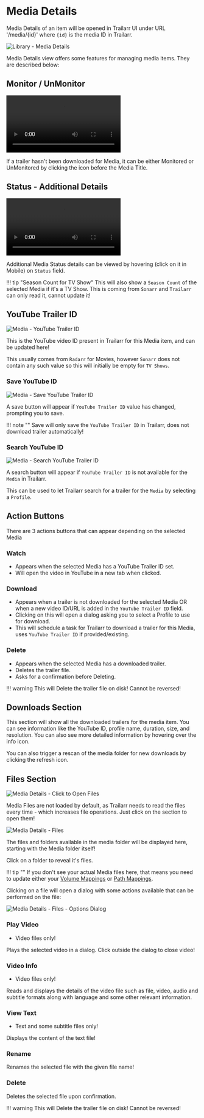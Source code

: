 # Media Details

Media Details of an item will be opened in Trailarr UI under URL '/media/{id}' where `{id}` is the media ID in Trailarr.

![Library - Media Details](library-media-details.png)

Media Details view offers some features for managing media items. They are described below:

## Monitor / UnMonitor

<video autoplay loop src="./monitor-toggle.mp4" title="Media - Monitor Toggle"></video>

If a trailer hasn't been downloaded for Media, it can be either Monitored or UnMonitored by clicking the icon before the Media Title.

## Status - Additional Details

<video autoplay loop src="./media-status-additional-details.mp4" title="Media - Status - Additional Details"></video>

Additional Media Status details can be viewed by hovering (click on it in Mobile) on `Status` field.

!!! tip "Season Count for TV Show"
    This will also show a `Season Count` of the selected Media if it's a TV Show. This is coming from `Sonarr` and `Trailarr` can only read it, cannot update it!

## YouTube Trailer ID

![Media - YouTube Trailer ID](media-youtube-trailer-id.png)

This is the YouTube video ID present in Trailarr for this Media item, and can be updated here!

This usually comes from `Radarr` for Movies, however `Sonarr` does not contain any such value so this will initially be empty for `TV Shows`.

### Save YouTube ID

![Media - Save YouTube Trailer ID](media-save-youtube-trailer-id.png)

A save button will appear if `YouTube Trailer ID` value has changed, prompting you to save.

!!! note ""
    Save will only save the `YouTube Trailer ID` in Trailarr, does not download trailer automatically!

### Search YouTube ID

![Media - Search YouTube Trailer ID](media-search-youtube-trailer-id.png)

A search button will appear if `YouTube Trailer ID` is not available for the `Media` in Trailarr.

This can be used to let Trailarr search for a trailer for the `Media` by selecting a `Profile`.

## Action Buttons

There are 3 actions buttons that can appear depending on the selected Media

### Watch 

- Appears when the selected Media has a YouTube Trailer ID set.
- Will open the video in YouTube in a new tab when clicked.

### Download

- Appears when a trailer is not downloaded for the selected Media OR when a new video ID/URL is added in the `YouTube Trailer ID` field.
- Clicking on this will open a dialog asking you to select a Profile to use for download.
- This will schedule a task for Trailarr to download a trailer for this Media, uses `YouTube Trailer ID` if provided/existing.

### Delete

- Appears when the selected Media has a downloaded trailer.
- Deletes the trailer file.
- Asks for a confirmation before Deleting.

!!! warning
    This will Delete the trailer file on disk! Cannot be reversed!

## Downloads Section

This section will show all the downloaded trailers for the media item. You can see information like the YouTube ID, profile name, duration, size, and resolution. You can also see more detailed information by hovering over the info icon.

You can also trigger a rescan of the media folder for new downloads by clicking the refresh icon.

## Files Section

![Media Details - Click to Open Files](media-files-click-to-open.png)

Media Files are not loaded by default, as Trailarr needs to read the files every time - which increases file operations. Just click on the section to open them!

![Media Details - Files](media-files-open.png)

The files and folders available in the media folder will be displayed here, starting with the Media folder itself!

Click on a folder to reveal it's files.

!!! tip ""
    If you don't see your actual Media files here, that means you need to update either your [Volume Mappings](../../../getting-started/02-installation/docker-compose.md#media-folders) or [Path Mappings](../../../getting-started/03-setup/connections.md#2-path-mappings).

Clicking on a file will open a dialog with some actions available that can be performed on the file:

![Media Details - Files - Options Dialog](media-files-options.png)

### Play Video

- Video files only!

Plays the selected video in a dialog. Click outside the dialog to close video!

### Video Info

- Video files only!

Reads and displays the details of the video file such as file, video, audio and subtitle formats along with language and some other relevant information.

### View Text

- Text and some subtitle files only!

Displays the content of the text file!

### Rename

Renames the selected file with the given file name!

### Delete

Deletes the selected file upon confirmation.

!!! warning
    This will Delete the trailer file on disk! Cannot be reversed!

